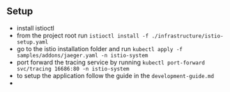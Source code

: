 ## Setup

- install istioctl
- from the project root run `istioctl install -f ./infrastructure/istio-setup.yaml`
- go to the istio installation folder and run `kubectl apply -f samples/addons/jaeger.yaml -n istio-system`
- port forward the tracing service by running `kubectl port-forward svc/tracing 16686:80 -n istio-system`
- to setup the application follow the guide in the `development-guide.md`
-
